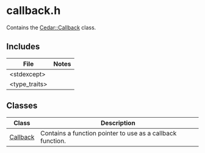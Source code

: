 # callback.h

Contains the [Cedar::Callback](callback_h/Callback.md) class.

## Includes

| File | Notes |
| --- | --- |
| \<stdexcept> |  |
| \<type_traits> |  |

## Classes

| Class | Description |
| --- | --- |
| [Callback](callback_h/Callback.md) | Contains a function pointer to use as a callback function. |
